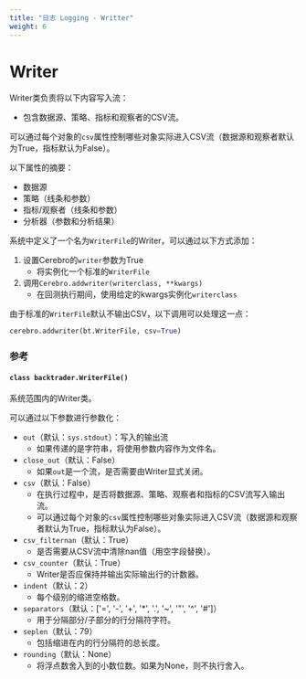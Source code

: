 ```yaml
---
title: "日志 Logging - Writter"
weight: 6
---
```


# Writer

Writer类负责将以下内容写入流：

- 包含数据源、策略、指标和观察者的CSV流。

可以通过每个对象的`csv`属性控制哪些对象实际进入CSV流（数据源和观察者默认为True，指标默认为False）。

以下属性的摘要：

- 数据源
- 策略（线条和参数）
- 指标/观察者（线条和参数）
- 分析器（参数和分析结果）

系统中定义了一个名为`WriterFile`的Writer，可以通过以下方式添加：

1. 设置Cerebro的`writer`参数为True
   - 将实例化一个标准的`WriterFile`
2. 调用`Cerebro.addwriter(writerclass, **kwargs)`
   - 在回测执行期间，使用给定的kwargs实例化`writerclass`

由于标准的`WriterFile`默认不输出CSV，以下调用可以处理这一点：

```python
cerebro.addwriter(bt.WriterFile, csv=True)
```

### 参考

#### `class backtrader.WriterFile()`

系统范围内的Writer类。

可以通过以下参数进行参数化：

- `out`（默认：`sys.stdout`）：写入的输出流
  - 如果传递的是字符串，将使用参数内容作为文件名。
- `close_out`（默认：False）
  - 如果`out`是一个流，是否需要由Writer显式关闭。
- `csv`（默认：False）
  - 在执行过程中，是否将数据源、策略、观察者和指标的CSV流写入输出流。
  - 可以通过每个对象的`csv`属性控制哪些对象实际进入CSV流（数据源和观察者默认为True，指标默认为False）。
- `csv_filternan`（默认：True）
  - 是否需要从CSV流中清除nan值（用空字段替换）。
- `csv_counter`（默认：True）
  - Writer是否应保持并输出实际输出行的计数器。
- `indent`（默认：2）
  - 每个级别的缩进空格数。
- `separators`（默认：['=', '-', '+', '*', '.', '~', '"', '^', '#']）
  - 用于分隔部分/子部分的行分隔符字符。
- `seplen`（默认：79）
  - 包括缩进在内的行分隔符的总长度。
- `rounding`（默认：None）
  - 将浮点数舍入到的小数位数。如果为None，则不执行舍入。
